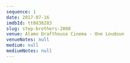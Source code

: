 ```yaml
---
sequence: 1
date: 2017-07-16
imdbId: tt0838283
slug: step-brothers-2008
venue: Alamo Drafthouse Cinema - One Loudoun
venueNotes: null
medium: null
mediumNotes: null
---
```


